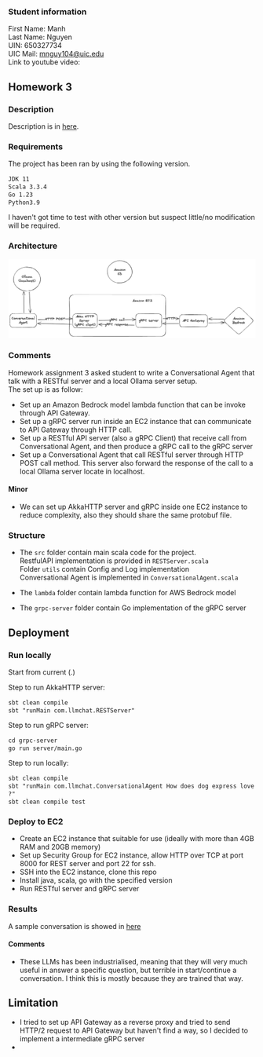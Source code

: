 ### Student information
First Name: Manh \
Last Name: Nguyen \
UIN: 650327734 \
UIC Mail: mnguy104@uic.edu \
Link to youtube video: 

## Homework 3
### Description
Description is in [here](./Homeworks/Homework3.md).
### Requirements
The project has been ran by using the following version. 
```
JDK 11 
Scala 3.3.4 
Go 1.23 
Python3.9 
```
I haven't got time to test with other version but suspect little/no modification will be required.

### Architecture
![image info](./architecture.png)

### Comments
Homework assignment 3 asked student to write a Conversational Agent that talk with a RESTful server and a local Ollama server setup. \
The set up is as follow: 
- Set up an Amazon Bedrock model lambda function that can be invoke through API Gateway. 
- Set up a gRPC server run inside an EC2 instance that can communicate to API Gateway through HTTP call.
- Set up a RESTful API server (also a gRPC Client) that receive call from Conversational Agent, and then produce a gRPC call to the gRPC server
- Set up a Conversational Agent that call RESTful server through HTTP POST call method. This server also forward the response of the call to a local Ollama server locate in localhost.

#### Minor
- We can set up AkkaHTTP server and gRPC inside one EC2 instance to reduce complexity, also they should share the same protobuf file.

### Structure
- The `src` folder contain main scala code for the project. \
RestfulAPI implementation is provided in `RESTServer.scala` \
Folder `utils` contain Config and Log implementation \
Conversational Agent is implemented in `ConversationalAgent.scala`

- The `lambda` folder contain lambda function for AWS Bedrock model
- The `grpc-server` folder contain Go implementation of the gRPC server

## Deployment

### Run locally

Start from current (.)  

Step to run AkkaHTTP server:

```
sbt clean compile
sbt "runMain com.llmchat.RESTServer"
```

Step to run gRPC server:
```
cd grpc-server
go run server/main.go
```

Step to run locally:

```
sbt clean compile
sbt "runMain com.llmchat.ConversationalAgent How does dog express love ?"
sbt clean compile test
```

### Deploy to EC2

- Create an EC2 instance that suitable for use (ideally with more than 4GB RAM and 20GB memory)
- Set up Security Group for EC2 instance, allow HTTP over TCP at port 8000 for REST server and port 22 for ssh.
- SSH into the EC2 instance, clone this repo
- Install java, scala, go with the specified version
- Run RESTful server and gRPC server 

### Results
A sample conversation is showed in [here](./SampleConversation)

#### Comments

- These LLMs has been industrialised, meaning that they will very much useful in answer a specific question, but terrible in start/continue a conversation. I think this is mostly because they are trained that way.

## Limitation
- I tried to set up API Gateway as a reverse proxy and tried to send HTTP/2 request to API Gateway but haven't find a way, so I decided to implement a intermediate gRPC server
- 